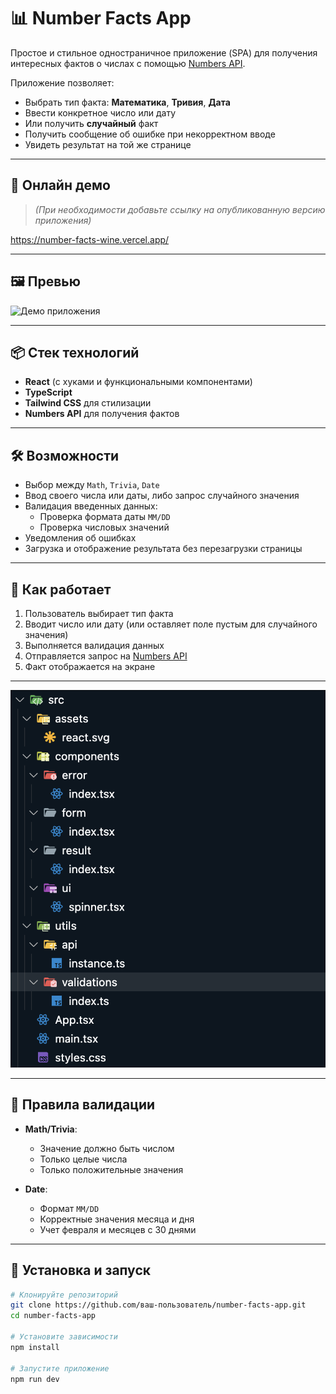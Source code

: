# 📊 Number Facts App

Простое и стильное одностраничное приложение (SPA) для получения интересных фактов о числах с помощью [Numbers API](http://numbersapi.com).

Приложение позволяет:

- Выбрать тип факта: **Математика**, **Тривия**, **Дата**
- Ввести конкретное число или дату
- Или получить **случайный** факт
- Получить сообщение об ошибке при некорректном вводе
- Увидеть результат на той же странице

---

## 🚀 Онлайн демо

> _(При необходимости добавьте ссылку на опубликованную версию приложения)_

https://number-facts-wine.vercel.app/

---

## 🖼️ Превью

![Демо приложения](./public/demo.gif) <!-- при необходимости замените на ваш скриншот -->

---

## 📦 Стек технологий

- **React** (с хуками и функциональными компонентами)
- **TypeScript**
- **Tailwind CSS** для стилизации
- **Numbers API** для получения фактов

---

## 🛠️ Возможности

- Выбор между `Math`, `Trivia`, `Date`
- Ввод своего числа или даты, либо запрос случайного значения
- Валидация введенных данных:
    - Проверка формата даты `MM/DD`
    - Проверка числовых значений
- Уведомления об ошибках
- Загрузка и отображение результата без перезагрузки страницы

---

## 🧠 Как работает

1. Пользователь выбирает тип факта
2. Вводит число или дату (или оставляет поле пустым для случайного значения)
3. Выполняется валидация данных
4. Отправляется запрос на [Numbers API](http://numbersapi.com)
5. Факт отображается на экране

---

![Структура проекта](./public/structure.png)

---

## 🧪 Правила валидации

- **Math/Trivia**:
    - Значение должно быть числом
    - Только целые числа
    - Только положительные значения

- **Date**:
    - Формат `MM/DD`
    - Корректные значения месяца и дня
    - Учет февраля и месяцев с 30 днями

---

## 🧾 Установка и запуск

```bash
# Клонируйте репозиторий
git clone https://github.com/ваш-пользователь/number-facts-app.git
cd number-facts-app

# Установите зависимости
npm install

# Запустите приложение
npm run dev
```
